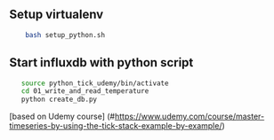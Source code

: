 ## <a name="install"> </a> Setup virtualenv ##
```bash
    bash setup_python.sh 
```

## Start influxdb with python script ##
 ```bash
    source python_tick_udemy/bin/activate
    cd 01_write_and_read_temperature
    python create_db.py
```

[based on Udemy course] (#https://www.udemy.com/course/master-timeseries-by-using-the-tick-stack-example-by-example/)
 
